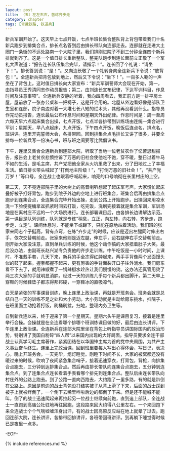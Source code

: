 ```yaml
---
layout: post
title: （五）左左右右，苦练齐步走
category: chapter
tags: [青藏铁路, 铁道兵]
---
```


新兵军训开始了。这天早上七点开饭，七点半班长集合整队背上背包带着我们十名新兵跑步到排集合点，排长点名答到后由排长带队向连部走去。连部就在走进大土圈门一条街的不远处路南一个大院子里，我们排刚进院子不到三分钟全连四个新兵排就到齐了。这是一个值日排长重新整队，整完队跑步到连长面前立正敬了一个军礼大声说道：“报告连长队伍集合完毕，请指示！”。连长回了个礼说：“请坐下！”。排长答到说：“是！”。又向连长敬了一个礼转身向全连新兵下令说：“放背包！”。全连新兵把背包放到地上，然后又下令说：“坐下！”。一百多人唰的一声坐在了背包上。这时值日排长向大家宣布：“新兵军训誓师大会现在开始，第一，由指导员王秀清同志作动员报告；第二，由刘连长宣布纪律，下达军训科目，作息时间及注意事项”。全连新兵安静的听着，我向四周看去，我正前方是一排平房土屋，屋前放了一张办公桌和一把椅子，这是开会用的。北屋从外边看好像是部队卫生室和连部，院子南边对着一大堆七长八短的烂木头，其他再没看到什么。指导员作完动员报告，连长最后公布作息时间和星期天外出纪律。作息时间是：周一至周六每天早六点起床集合出操，七点开饭，七点半各排带到训练场由连统一集合进行军训；星期天，早八点起床，九点开饭，下午四点开饭，晚饭后连点名，排点名，班讲评。连里开完誓师大会，各排带回。回到排集合点毛排长又讲了很多，并要全排每一位新兵写一份决心书，班与班之间要写比武倡议书。

 

下午，连里又集合全连新兵到连部大院，听取了当地一位老贫农作了忆苦思甜报告，报告会上老贫农悲愤控诉了万恶的旧社会使他吃不饱，穿不暖，整日过着牛马不如的生活，是毛主席，共产党把他全家从火坑里救了出来，分了田地过上了幸福生活。值日排长带头喊起了“打倒地主阶级！”，“打倒万恶的旧社会！”，“共产党万岁！”等口号，全连战士也跟着呼喊起来，响亮的口号响彻在长里村庄的上空。

 

第二天，天不亮连部院子里的大树上的高音喇叭想起了起床军号声。大家慌忙起床叠好被子打好背包，跑步到院子外边的空地上进行班集合，班集合后再由排集合点跑步到连集合点，全连集合完毕开始出操，走到公路上开始跑步。出操回来用凉水洗一下脸便提桶拿盆抓紧时间去打饭，吃完饭，洗刷完接着就是集合军训，军训场地是在离村庄不远的一个大场院进行。连长部署课目后，由各排长边讲解边示范。第一课目是队列训练，队列就是专练“稍息，立正，向左转，向右转，齐步走，跑步走，立定”。课间休息时，不能坐下或蹲下，只能在原地站着活动。我们班的张家来同志个子挺高，背有点弯，在练“齐步走”的时候，应该是迈出左腿同时伸出右手，依次交替朝前走。张家来他则是迈左腿，伸左手，迈右腿伸右手交替朝前走。刚开始大家没注意，直到单兵训练的时候，他这个动作搞的大家捂着肚子大笑。最后没办法，由副班长赵兴湖专负责他的齐步走训练。中午吃饭是一小时时间，上课时，不准戴手套，几天下来，新兵的手全冻得红肿起来，两手手背像两个发面馒头似的鼓了起来。握拳都握不起来，更有厉害的手背面裂开口子往外淌水。我们房东看不下去了，就用辣椒煮了一锅辣椒水趁热让我们慢慢的烫。这办法还真管用烫了两三次大家的手就明显消肿。经过一天的训练几乎每个新兵都出脚汗，第二天早上穿鞋的时候鞋垫子都冻得邦邦硬，一穿鞋冰的直吸凉气。

 

白天是紧张的军事课目训练，晚上连里上政治课，再就是开班务会。班务会就是总结自己一天的训练不足之处和大小劳动。大小劳动就是主动给房东挑水，扫院子，在班里面主动抢着打饭，刷桶刷盆，扫地，整理内务卫生等。

 

自到新兵连以来，终于迎来了第一个星期天。星期六头午是课目复习，接着是连里举行会操。会操就是在全连看哪个排哪个班训练课目做的好，最后由连长讲评。下午连里上政治课。全连新兵在连部大院里坐在背包上听指导员讲国际国内的政治形势，特别讲了我国自粉碎“四人帮”以来国内出现的大好局面。指导员要求全连干部战士认真学习毛主席著作，紧紧团结在以华国锋主席为首的党中央周围，为共产主义事业奋斗终生。连里上完政治课，回到班里要每人写出心得体会，写日记，表决心，晚上开班务会。一天完毕，熄灯睡觉。刚睡下时间不长，大家的被窝都还没有暖过来的时候，吹响了夜间紧急集合哨子，接着迅速穿衣，打背包，背枪，向排集合点跑去，三分钟到达排集合点。然后再由排长带队向连集合点跑去，五分钟到连集合点。到了连集合点连长看着手表看哪个排先到连集合点。整队后由连长带队向村庄外的公路上跑去。到了公路一直向西跑去，大约跑了一里多路，有的就是趴倒在公路上。原因是前边的战士背包没打结实被子从背上滑了下来，后面的战士踩到被子上就被绊倒了，一个倒下去稀里哗啦后边的都倒了下来。但是还不能喊不能叫，倒了的战士迅速爬起来再拉起另一位战士继续向前跑，直到追上部队，全连战士一直跑到高庙公社驻地再往回跑，这段路来回大约得八公里左右。一个来回跑下来全连战士个个气喘嘘嘘浑身出汗，有的战士因高原反应站在地上就晕了过去。跑回连部大院，连长讲评，各排带回排讲评，各班带回班讲评。到再躺下睡觉得时候已是夜里一点多。

-EOF-

{% include references.md %}
